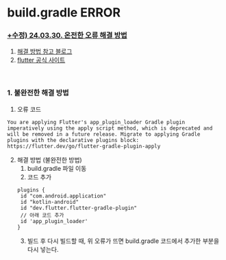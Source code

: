 # build.gradle ERROR

### [+수정) 24.03.30. 온전한 오류 해결 방법](https://github.com/jinhuck854/App/blob/main/Flutter/Flutter%20build.gradle%20Error%20Debuging.md)
1. [해결 방법 참고 블로그](https://velog.io/@koyk0408/Fix-flutter-gradle-%EC%97%90%EB%9F%ACSupport-in-stable-release-3.16.0-Recommended-in-stable-release-3.19.0)
2. [flutter 공식 사이트](https://docs.flutter.dev/release/breaking-changes/flutter-gradle-plugin-apply)

<br>

### 1. 불완전한 해결 방법
1. 오류 코드
```
You are applying Flutter's app_plugin_loader Gradle plugin imperatively using the apply script method, which is deprecated and will be removed in a future release. Migrate to applying Gradle plugins with the declarative plugins block: https://flutter.dev/go/flutter-gradle-plugin-apply
```
2. 해결 방법 (불완전한 방법)
   1) build.gradle 파일 이동
   2) 코드 추가
   ```
   plugins {
    id "com.android.application"
    id "kotlin-android"
    id "dev.flutter.flutter-gradle-plugin"
    // 아래 코드 추가
    id 'app_plugin_loader'
   }
   ```
   3) 빌드 후 다시 빌드할 때, 위 오류가 뜨면 build.gradle 코드에서 추가한 부분을 다시 넣는다.


<br>

